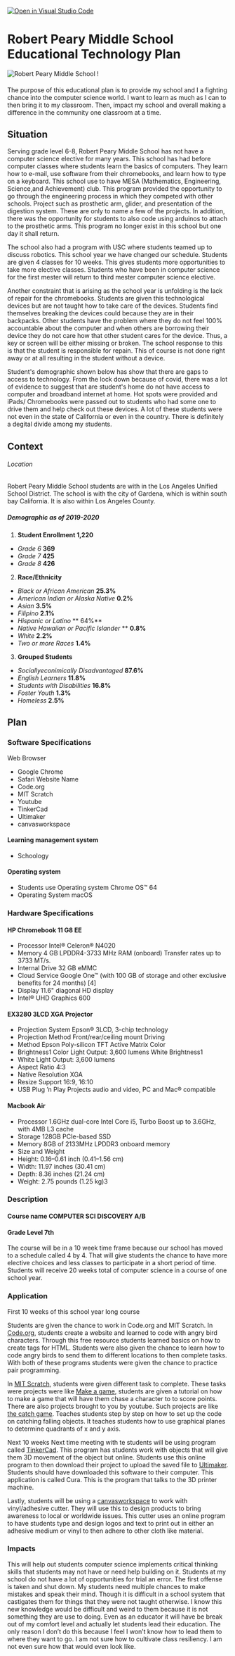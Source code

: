 [![Open in Visual Studio Code](https://classroom.github.com/assets/open-in-vscode-f059dc9a6f8d3a56e377f745f24479a46679e63a5d9fe6f495e02850cd0d8118.svg)](https://classroom.github.com/online_ide?assignment_repo_id=6319395&assignment_repo_type=AssignmentRepo)

# Robert Peary Middle School Educational Technology Plan

![Robert Peary Middle School !](https://schoolmint-assets.s3.amazonaws.com/explorelausd/upload/pi8rvp_IMG_0090.jpg "Robert Peary Middle School")

####
The purpose of this educational plan is to provide my school and I a fighting chance into the computer science world. I want to learn as much as I can to then bring it to my classroom. Then, impact my school and overall making a difference in the community one classroom at a time.

## Situation

Serving grade level 6-8, Robert Peary Middle School has not have a computer science elective for many years. This school has had before computer classes where students learn the basics of computers. They learn how to e-mail, use software from their chromebooks, and learn how to type on a keyboard. This school use to have MESA (Mathematics, Engineering, Science,and Achievement) club. This program provided the opportunity to go through the engineering process in which they competed with other schools. Project such as prosthetic arm, glider, and presentation of the digestion system. These are only to name a few of the projects. In addition, there was the opportunity for students to also code using arduinos to attach to the prosthetic arms. This program no longer exist in this school but one day it shall return.

The school also had a program with USC where students teamed up to discuss robotics. This school year we have changed our schedule. Students are given 4 classes for 10 weeks. This gives students more opportunities to take more elective classes. Students who have been in computer science for the first mester will return to third mester computer science elective. 

Another constraint that is arising as the school year is unfolding is the lack of repair for the chromebooks. Students are given this technological devices but are not taught how to take care of the devices. Students find themselves breaking the devices could because they are in their backpacks. Other students have the problem where they do not feel 100% accountable about the computer and when others are borrowing their device they do not care how that other student cares for the device. Thus, a key or screen will be either missing or broken. The school response to this is that the student is responsible for repain. This of course is not done right away or at all resulting in the student without a device. 

Student's demographic shown below has show that there are gaps to access to technology. From the lock down because of covid, there was a lot of evidence to suggest that are student's home do not have access to computer and broadband internet at home. Hot spots were provided and iPads/ Chromebooks were passed out to students who had some one to drive them and help check out these devices. A lot of these students were not even in the state of California or even in the country. There is definitely a degital divide among my students. 

## Context

###### Location
Robert Peary Middle School students are with in the Los Angeles Unified School District. The school is with the city of Gardena, which is within south bay California. It is also within Los Angeles County. 

##### Demographic as of 2019-2020
1. **Student Enrollment 1,220**
  - _Grade 6_ **369**
  - _Grade 7_ **425**
  - _Grade 8_ **426**
2. **Race/Ethnicity**
  - _Black or African American_ **25.3%**
  - _American Indian or Alaska Native_ **0.2%**
  - _Asian_ **3.5%**
  - _Filipino_ **2.1%**
  - _Hispanic or Latino_ ** 64%**
  - _Native Hawaiian or Pacific Islander_ ** **0.8%**
  - _White_ **2.2%**
  - _Two or more Races_ **1.4%**
 3. **Grouped Students** 
 - _Sociallyeconimically Disadvantaged_ **87.6%**
  - _English Learners_ **11.8%**
  - _Students with Disabilities_ **16.8%**
  - _Foster Youth_ **1.3%**
  - _Homeless_ **2.5%**

## Plan

### Software Specifications
Web Browser
* Google Chrome
* Safari
  Website Name
* Code.org
* MIT Scratch
* Youtube
* TinkerCad
* Ultimaker
* canvasworkspace
#### Learning management system
* Schoology
#### Operating system
* Students use  Operating system Chrome OS™ 64
* Operating System macOS

### Hardware Specifications

#### HP Chromebook 11 G8 EE
* Processor Intel® Celeron® N4020 
* Memory 4 GB LPDDR4-3733 MHz RAM (onboard) Transfer rates up to 3733 MT/s.
* Internal Drive 32 GB eMMC
* Cloud Service Google One™ (with 100 GB of storage and other exclusive benefits for 24 months) [4]
* Display 11.6" diagonal HD display
* Intel® UHD Graphics 600

#### EX3280 3LCD XGA Projector
* Projection System Epson® 3LCD, 3-chip technology 
* Projection Method Front/rear/ceiling mount Driving 
* Method Epson Poly-silicon TFT Active Matrix Color 
* Brightness1 Color Light Output: 3,600 lumens White Brightness1 
* White Light Output: 3,600 lumens 
* Aspect Ratio 4:3
* Native Resolution XGA
* Resize Support 16:9, 16:10
* USB Plug ’n Play Projects audio and video, PC and Mac® compatible

#### Macbook Air
* Processor 1.6GHz dual-core Intel Core i5, Turbo Boost up to 3.6GHz, with 4MB L3 cache
* Storage 128GB PCIe-based SSD
* Memory 8GB of 2133MHz LPDDR3 onboard memory
* Size and Weight
* Height: 0.16–0.61 inch (0.41–1.56 cm)
* Width: 11.97 inches (30.41 cm)
* Depth: 8.36 inches (21.24 cm)
* Weight: 2.75 pounds (1.25 kg)3


### Description
#### Course name COMPUTER SCI DISCOVERY A/B
#### Grade Level 7th

The course will be in a 10 week time frame because our school has moved to a schedule called 4 by 4. That will give students the chance to have more elective choices and less classes to participate in a short period of time. Students will receive 20 weeks total of computer science in a course of one school year. 

### Application

First 10 weeks of this school year long  course

Students are given the chance to work in Code.org and MIT Scratch. In [Code.org](https://code.org), students create a website and learned to code with angry bird characters. Through this free resource students learned basics on how to create tags for HTML. Students were also given the chance to learn how to code angry birds to send them to different locations to then complete tasks. With both of these programs students were given the chance to practice pair programming. 

  In [MIT Scratch](https://scratch.mit.edu), students were given different task to complete. These tasks were projects were like [Make a game](https://scratch.mit.edu/projects/editor/?tutorial=chase-game), students are given a tutorial on how to make a game that will have them chase a character to to score points. There are also projects brought to you by youtube. Such projects are like [the catch game](https://www.youtube.com/watch?v=7NN5v2wSL4U). Teaches students step by step on how to set up the code on catching falling objects. It teaches students how to use graphical planes to determine quadrants of x and y axis.
  
Next 10 weeks
  Next time meeting with te students will be using program called [TinkerCad](https://www.tinkercad.com). This program has students work with objects that will give them 3D movement of the object but online. Students use this online program to then download their project to upload the saved file to [Ultimaker](https://ultimaker.com/software/ultimaker-cura). Students should have downloaded this software to their computer. This application is called Cura. This is the program that talks to the 3D printer machine. 
  
  Lastly, students will be using a [canvasworkspace](https://canvasworkspace.brother.com/en) to work with vinyl/adhesive cutter. They will use this to design products to bring awareness to local or worldwide issues. This cutter uses an online program to have students type and design logos and text to print out in either an adhesive medium or vinyl to then adhere to other cloth like material. 

### Impacts

This will help out students computer science implements critical thinking skills that students may not have or need help building on it. Students at my school do not have a lot of opportunities for trial an error. The first offense is taken and shut down. My students need multiple chances to make mistakes and speak their mind. Though it is difficult in a school system that castigates them for things that they were not taught otherwise. I know this new knowledge would be difficult and weird to them because it is not something they are use to doing. Even as an educator it will have be break out of my comfort level and actually let students lead their education. The only reason I don’t do this because I feel I won’t know how to lead them to where they want to go. I am not sure how to cultivate class resiliency. I am not even sure how that would even look like.
